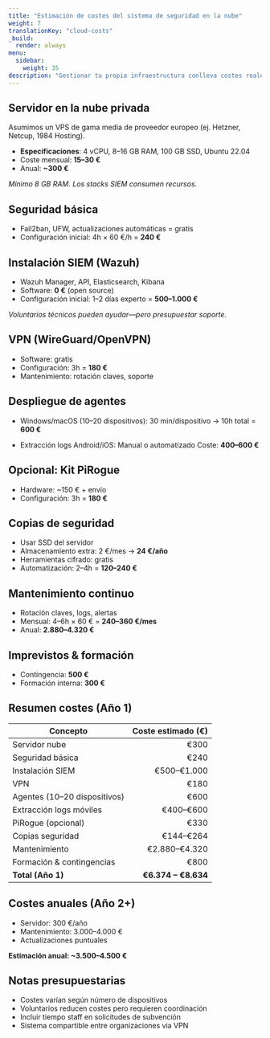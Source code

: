 ```yaml
---
title: "Estimación de costes del sistema de seguridad en la nube"
weight: 7
translationKey: "cloud-costs"
_build:
  render: always
menu:
  sidebar:
    weight: 35
description: "Gestionar tu propia infraestructura conlleva costes reales—especialmente en tiempo y conocimientos técnicos."
---
```


## Servidor en la nube privada

Asumimos un VPS de gama media de proveedor europeo (ej. Hetzner, Netcup, 1984 Hosting).

* **Especificaciones**: 4 vCPU, 8–16 GB RAM, 100 GB SSD, Ubuntu 22.04
* Coste mensual: **15–30 €**
* Anual: **~300 €**

*Mínimo 8 GB RAM. Los stacks SIEM consumen recursos.*

## Seguridad básica

* Fail2ban, UFW, actualizaciones automáticas = gratis
* Configuración inicial: 4h × 60 €/h = **240 €**

## Instalación SIEM (Wazuh)

* Wazuh Manager, API, Elasticsearch, Kibana
* Software: **0 €** (open source)
* Configuración inicial: 1–2 días experto = **500–1.000 €**

*Voluntarios técnicos pueden ayudar—pero presupuestar soporte.*

## VPN (WireGuard/OpenVPN)

* Software: gratis
* Configuración: 3h = **180 €**
* Mantenimiento: rotación claves, soporte

## Despliegue de agentes

* Windows/macOS (10–20 dispositivos):
  30 min/dispositivo → 10h total = **600 €**

* Extracción logs Android/iOS:
  Manual o automatizado
  Coste: **400–600 €**

## Opcional: Kit PiRogue

* Hardware: ~150 € + envío
* Configuración: 3h = **180 €**

## Copias de seguridad

* Usar SSD del servidor
* Almacenamiento extra: 2 €/mes → **24 €/año**
* Herramientas cifrado: gratis
* Automatización: 2–4h = **120–240 €**

## Mantenimiento continuo

* Rotación claves, logs, alertas
* Mensual: 4–6h × 60 € = **240–360 €/mes**
* Anual: **2.880–4.320 €**

## Imprevistos & formación

* Contingencia: **500 €**
* Formación interna: **300 €**

## Resumen costes (Año 1)

| Concepto                            |  Coste estimado (€) |
|-------------------------------------|--------------------:|
| Servidor nube                       |                €300 |
| Seguridad básica                    |                €240 |
| Instalación SIEM                    |         €500–€1.000 |
| VPN                                 |                €180 |
| Agentes (10–20 dispositivos)        |                €600 |
| Extracción logs móviles             |           €400–€600 |
| PiRogue (opcional)                  |                €330 |
| Copias seguridad                    |           €144–€264 |
| Mantenimiento                       |       €2.880–€4.320 |
| Formación & contingencias           |                €800 |
| **Total (Año 1)**                   | **€6.374 – €8.634** |

## Costes anuales (Año 2+)

* Servidor: 300 €/año
* Mantenimiento: 3.000–4.000 €
* Actualizaciones puntuales

**Estimación anual: ~3.500–4.500 €**

## Notas presupuestarias

* Costes varían según número de dispositivos
* Voluntarios reducen costes pero requieren coordinación
* Incluir tiempo staff en solicitudes de subvención
* Sistema compartible entre organizaciones via VPN
